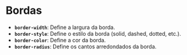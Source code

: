 # Bordas

- **`border-width`**: Define a largura da borda.
- **`border-style`**: Define o estilo da borda (solid, dashed, dotted, etc.).
- **`border-color`**: Define a cor da borda.
- **`border-radius`**: Define os cantos arredondados da borda.
